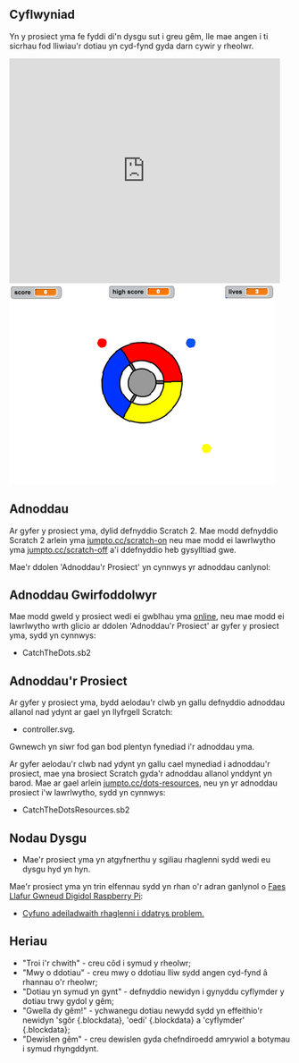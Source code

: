 ## Cyflwyniad

Yn y prosiect yma fe fyddi di'n dysgu sut i greu gêm, lle mae angen i ti sicrhau fod lliwiau'r dotiau yn cyd-fynd gyda darn cywir y rheolwr.

<div class="scratch-preview">
  <iframe allowtransparency="true" width="485" height="402" src="https://scratch.mit.edu/projects/embed/44942820/?autostart=false" frameborder="0"></iframe>
  <img src="images/dots-final.png">
</div>

## Adnoddau
Ar gyfer y prosiect yma, dylid defnyddio Scratch 2.  Mae modd defnyddio Scratch 2 arlein yma [jumpto.cc/scratch-on](http://jumpto.cc/scratch-on) neu mae modd ei lawrlwytho yma [jumpto.cc/scratch-off](http://jumpto.cc/scratch-off) a'i ddefnyddio heb gysylltiad gwe.

Mae'r ddolen 'Adnoddau'r Prosiect' yn cynnwys yr adnoddau canlynol:

## Adnoddau Gwirfoddolwyr

Mae modd gweld y prosiect wedi ei gwblhau yma <a href="http://scratch.mit.edu/projects/44942820/#editor">online</a>, neu mae modd ei lawrlwytho wrth glicio ar ddolen 'Adnoddau'r Prosiect' ar gyfer y prosiect yma, sydd yn cynnwys:

+ CatchTheDots.sb2

## Adnoddau'r Prosiect

Ar gyfer y prosiect yma, bydd aelodau'r clwb yn gallu defnyddio adnoddau allanol nad ydynt ar gael yn llyfrgell Scratch:

+ controller.svg.

Gwnewch yn siwr fod gan bod plentyn fynediad i'r adnoddau yma.

Ar gyfer aelodau'r clwb nad ydynt yn gallu cael mynediad i adnoddau'r prosiect, mae yna brosiect Scratch gyda'r adnoddau allanol ynddynt yn barod. Mae ar gael arlein [jumpto.cc/dots-resources](http://jumpto.cc/dots-resources), neu yn yr adnoddau prosiect i'w lawrlwytho, sydd yn cynnwys:

+ CatchTheDotsResources.sb2 

## Nodau Dysgu
+ Mae'r prosiect yma yn atgyfnerthu y sgiliau rhaglenni sydd wedi eu dysgu hyd yn hyn.

Mae'r prosiect yma yn trin elfennau sydd yn rhan o'r adran ganlynol o [Faes Llafur Gwneud Digidol Raspberry Pi](http://rpf.io/curriculum):

+ [Cyfuno adeiladwaith rhaglenni i ddatrys problem.](https://www.raspberrypi.org/curriculum/programming/builder)

## Heriau
+ "Troi i'r chwith" - creu côd i symud y rheolwr;
+ "Mwy o ddotiau" - creu mwy o ddotiau lliw sydd angen cyd-fynd â rhannau o'r rheolwr; 
+ "Dotiau yn symud yn gynt" - defnyddio newidyn i gynyddu cyflymder y dotiau trwy gydol y gêm; 
+ "Gwella dy gêm!" - ychwanegu dotiau newydd sydd yn effeithio'r newidyn 'sgôr {.blockdata}, 'oedi' {.blockdata} a 'cyflymder' {.blockdata}; 
+ "Dewislen gêm" - creu dewislen gyda chefndiroedd amrywiol a botymau i symud rhyngddynt. 